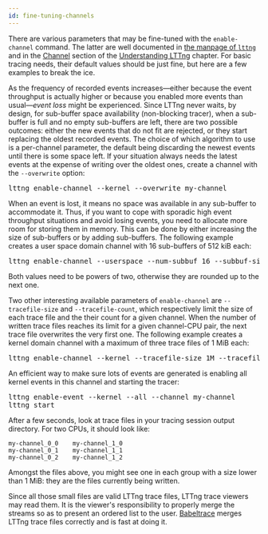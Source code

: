 ```yaml
---
id: fine-tuning-channels
---
```


There are various parameters that may be fine-tuned with the
`enable-channel` command. The latter are well documented in
<a href="/man/1/lttng" class="ext">the manpage of `lttng`</a>
and in the [Channel](#doc-channel) section of the
[Understanding LTTng](#doc-understanding-lttng) chapter. For basic
tracing needs, their default values should be just fine, but here are a
few examples to break the ice.

As the frequency of recorded events increases&mdash;either because the
event throughput is actually higher or because you enabled more events
than usual&mdash;_event loss_ might be experienced. Since LTTng never
waits, by design, for sub-buffer space availability (non-blocking
tracer), when a sub-buffer is full and no empty sub-buffers are left,
there are two possible outcomes: either the new events that do not fit
are rejected, or they start replacing the oldest recorded events.
The choice of which algorithm to use is a per-channel parameter, the
default being discarding the newest events until there is some space
left. If your situation always needs the latest events at the expense
of writing over the oldest ones, create a channel with the `--overwrite`
option:

<pre class="term">
lttng enable-channel --kernel --overwrite my-channel
</pre>

When an event is lost, it means no space was available in any
sub-buffer to accommodate it. Thus, if you want to cope with sporadic
high event throughput situations and avoid losing events, you need to
allocate more room for storing them in memory. This can be done by
either increasing the size of sub-buffers or by adding sub-buffers.
The following example creates a user space domain channel with
16&nbsp;sub-buffers of 512&nbsp;kiB each:

<pre class="term">
lttng enable-channel --userspace --num-subbuf 16 --subbuf-size 512k big-channel
</pre>

Both values need to be powers of two, otherwise they are rounded up
to the next one.

Two other interesting available parameters of `enable-channel` are
`--tracefile-size` and `--tracefile-count`, which respectively limit
the size of each trace file and the their count for a given channel.
When the number of written trace files reaches its limit for a given
channel-CPU pair, the next trace file overwrites the very first
one. The following example creates a kernel domain channel with a
maximum of three trace files of 1&nbsp;MiB each:

<pre class="term">
lttng enable-channel --kernel --tracefile-size 1M --tracefile-count 3 my-channel
</pre>

An efficient way to make sure lots of events are generated is enabling
all kernel events in this channel and starting the tracer:

<pre class="term">
lttng enable-event --kernel --all --channel my-channel
lttng start
</pre>

After a few seconds, look at trace files in your tracing session
output directory. For two CPUs, it should look like:

~~~ text
my-channel_0_0    my-channel_1_0
my-channel_0_1    my-channel_1_1
my-channel_0_2    my-channel_1_2
~~~

Amongst the files above, you might see one in each group with a size
lower than 1&nbsp;MiB: they are the files currently being written.

Since all those small files are valid LTTng trace files, LTTng trace
viewers may read them. It is the viewer's responsibility to properly
merge the streams so as to present an ordered list to the user.
<a href="http://www.efficios.com/babeltrace" class="ext">Babeltrace</a>
merges LTTng trace files correctly and is fast at doing it.
